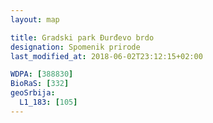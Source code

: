 ```yaml
---
layout: map

title: Gradski park Đurđevo brdo
designation: Spomenik prirode
last_modified_at: 2018-06-02T23:12:15+02:00

WDPA: [388830]
BioRaS: [332]
geoSrbija:
  L1_183: [105]
---
```

